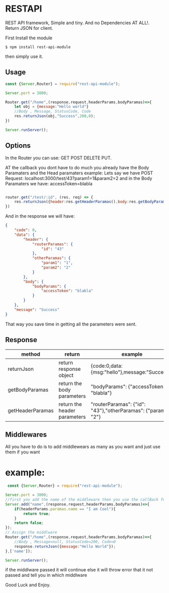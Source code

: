 # RESTAPI
REST API framework, Simple and tiny.
And no Dependencies AT ALL!.
Return JSON for client.

First Install the module
```shell
$ npm install rest-api-module 
```
 
then simply use it.

## Usage
```javascript
const {Server,Router} = require("rest-api-module");

Server.port = 3000;

Router.get("/home",(response,request,headerParams,bodyParamas)=>{
    let obj = {message:"Hello world"}
    //Body , Message, StatusCode, Code
    res.returnJson(obj,"Success",200,0);
})

Server.runServer();
```


## Options

In the Router you can use:
GET POST DELETE PUT.

AT the callback you dont have to do much you already have the Body Paramaters and the Head paramaters
example:
Lets say we have POST Request:
localhost:3000/test/43?param1=1&param2=2
and in the Body Paramaters we have:
accessToken=blabla 
```javascript

router.get("/test/:id", (res, req) => {
    res.returnJson({header:res.getHeaderParamas(),body:res.getBodyParamas()},"Success",200,0);    
})
```
And in the response we will have:

```json
{
    "code": 0,
    "data": {
        "header": {
            "routerParamas": {
                "id": "43"
            },
            "otherParamas": {
                "param1": "1",
                "param2": "2"
            }
        },
        "body": {
            "bodyParams": {
                "accessToken": "blabla"
            }
        }
    },
    "message": "Success"
}
```

That way you save time in getting all the parameters were sent.

## Response

| method | return | example  |
|---	|---	|---	|
| returnJson | return response object  	| {code:0,data:{msg:"hello"},message:"Success"}  	| 
| getBodyParamas | return the body parameters  	|"bodyParams": {"accessToken": "blabla"}   	| 
| getHeaderParamas  | return the header parameters| "routerParamas": {"id": "43"},"otherParamas": {"param2": "2"}  	|

## Middlewares

All you have to do is to add middlewears as many as you want and just use 
them if you want

# example:

```javascript
 const {Server,Router} = require("rest-api-module");

Server.port = 3000;
//first you add the name of the middleware then you use the callBack function
Server.add("name",(response,request,headerParams,bodyParamas)=>{
    if(headerParams.paramas.name == "I am Cool"){
        return true;
    }
    return false;
});
// Assign the middlware
Router.get("/home",(response,request,headerParams,bodyParamas)=>{
    //Body , Message=null, StatusCode=200, Code=0
    response.returnJson({message:"Hello World"});
},['name']);

Server.runServer();
```

if the middlware passed it will continue else it will throw error that it not passed and tell you in which
middlware


Good Luck and Enjoy.